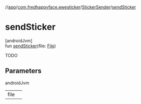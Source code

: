 //[app](../../../index.md)/[com.fredhappyface.ewesticker](../index.md)/[StickerSender](index.md)/[sendSticker](send-sticker.md)

# sendSticker

[androidJvm]\
fun [sendSticker](send-sticker.md)(file: [File](https://developer.android.com/reference/kotlin/java/io/File.html))

TODO

## Parameters

androidJvm

| | |
|---|---|
| file |  |
